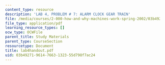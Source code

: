 ```yaml
---
content_type: resource
description: 'LAB 4, PROBLEM # 7: ALARM CLOCK GEAR TRAIN'
file: /media/courses/2-000-how-and-why-machines-work-spring-2002/03b4927196147663132355d798f7ac24_lab4handout.pdf
file_type: application/pdf
learning_resource_types: []
ocw_type: OCWFile
parent_title: Study Materials
parent_type: CourseSection
resourcetype: Document
title: lab4handout.pdf
uid: 03b49271-9614-7663-1323-55d798f7ac24
---
```

